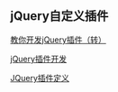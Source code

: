 ## jQuery自定义插件

[教你开发jQuery插件（转）](http://www.cnblogs.com/ajianbeyourself/p/5815689.html)

[jQuery插件开发](http://www.cnblogs.com/linwu/p/course-jquery-plugin-develop.html)

[JQuery插件定义](http://www.cnblogs.com/xcj26/p/3345556.html)